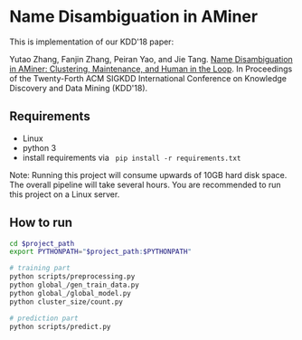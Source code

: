 Name Disambiguation in AMiner
============
This is implementation of our KDD'18 paper:

Yutao Zhang, Fanjin Zhang, Peiran Yao, and Jie Tang. [Name Disambiguation in AMiner: Clustering, Maintenance, and Human in the Loop](http://keg.cs.tsinghua.edu.cn/jietang/publications/kdd18_yutao-AMiner-Name-Disambiguation.pdf). In Proceedings of the Twenty-Forth ACM SIGKDD International Conference on Knowledge Discovery and Data Mining (KDD'18).

## Requirements
- Linux
- python 3
- install requirements via ```
pip install -r requirements.txt``` 

Note: Running this project will consume upwards of 10GB hard disk space. The overall pipeline will take several hours. You are recommended to run this project on a Linux server.

## How to run
```bash
cd $project_path
export PYTHONPATH="$project_path:$PYTHONPATH"

# training part
python scripts/preprocessing.py
python global_/gen_train_data.py
python global_/global_model.py
python cluster_size/count.py

# prediction part
python scripts/predict.py

```
